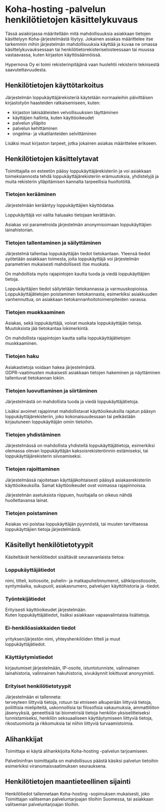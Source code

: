 # Koha-hosting -palvelun henkilötietojen käsittelykuvaus

Tässä asiakirjassa määritellään mitä mahdollisuuksia asiakkaan tietojen käsittelyyn Koha-järjestelmästä löytyy. Jokainen asiakas määrittelee itse tarkemmin mihin järjestelmän mahdollisuuksia käyttää ja kuvaa ne omassa käsittelykuvauksessaan tai henkilötietorekisteriselosteessaan tai muussa vastaavassa, kuten kirjaston käyttösäännöissä.

Hypernova Oy ei toimi rekisterinpitäjänä vaan huolehtii rekisterin teknisestä saavutettavuudesta.

## Henkilötietojen käyttötarkoitus

Järjestelmän loppukäyttäjärekisteriä käytetään normaaleihin päivittäisen kirjastotyön haasteiden ratkaisemiseen, kuten:

* kirjaston lakisääteisten velvollisuuksien täyttäminen
* käyttäjien hallinta, kuten käyttöoikeudet
* palvelun ylläpito
* palvelun kehittäminen
* ongelma- ja vikatilanteiden selvittäminen

Lisäksi muut kirjaston tarpeet, jotka jokainen asiakas määrittelee erikseen.

## Henkilötietojen käsittelytavat

Toimittajalla on esteetön pääsy loppukäyttäjärekisteriin ja voi asiakkaan toimeksiannosta tehdä loppukäyttäjärekisteriin erämuutoksia, yhdistelyjä ja muita rekisterin ylläpitämisen kannalta tarpeellisia huoltotöitä.

### Tietojen kerääminen

Järjestelmään kerääntyy loppukäyttäjien käyttödataa.

Loppukäyttäjä voi valita haluaako tietojaan kerättävän.

Asiakas voi parametroida järjestelmän anonymisoimaan loppukäyttäjien lainahistorian.

### Tietojen tallentaminen ja säilyttäminen

Järjestelmä tallentaa loppukäyttäjän tiedot tietokantaan. Yleensä tiedot syötetään asiakkaan toimesta, joita loppukäyttäjä voi järjestelmän parametrien mukaisesti mahdollisesti itse muokata.

On mahdollista myös rajapintojen kautta tuoda ja viedä loppukäyttäjien tietoja.

Loppukäyttäjien tiedot säilytetään tietokannassa ja varmuuskopioissa.  
Loppukäyttäjätietojen poistaminen tietokannasta, esimerkiksi asiakkuuden vanhennuttua, on asiakkaan tietokannanhoitotoimenpiteiden varassa.

### Tietojen muokkaaminen

Asiakas, sekä loppukäyttäjä, voivat muokata loppukäyttäjän tietoja. Muutoksista jää tietokantaa lokimerkintä.

On mahdollista rajapintojen kautta sallia loppukäyttäjätietojen muokkaaminen.

### Tietojen haku

Asiakastietoja voidaan hakea järjestelmästä.  
GDPR-vaatimusten mukaisesti asiakkaan tietojen hakeminen ja näyttäminen tallentuvat tietokannan lokiin.

### Tietojen luovuttaminen ja siirtäminen

Järjestelmästä on mahdollista tuoda ja viedä loppukäyttäjätietoja.

Lisäksi avoimet rajapinnat mahdollistavat käyttöoikeuksilla rajatun pääsyn loppukäyttäjärekisteriin, joko kokonaisuudessaan tai pelkästään kirjautuneen loppukäyttäjän omiin tietoihin.

### Tietojen yhdistäminen

Järjestelmässä on mahdollista yhdistellä loppukäyttäjätietoja, esimerkiksi olemassa olevan loppukäyttäjän kaksoisrekisteröinnin estämiseksi, tai loppukäyttäjärekisterin siivoamiseksi.

### Tietojen rajoittaminen

Järjestelmässä rajoitetaan käyttäjäkohtaisesti pääsyä asiakasrekisteriin käyttöoikeuksilla. Samat käyttöoikeudet ovat voimassa rajapinnoissa.

Järjestelmän asetuksista riippuen, huoltajalla on oikeus nähdä huollettavansa lainat.

### Tietojen poistaminen

Asiakas voi poistaa loppukäyttäjän pyynnöstä, tai muuten tarvittaessa loppukäyttäjien tietoja järjestelmästä.

## Käsitellyt henkilötietotyypit

Käsiteltävät henkilötiedot sisältävät seuraavanlaista tietoa:

### Loppukäyttäjätiedot

nimi, titteli, kotiosoite, puhelin- ja matkapuhelinnumerot, sähköpostiosoite, syntymäaika, sukupuoli, asiakasnumero, palvelujen käyttöhistoria ja -tiedot.

### Työntekijätiedot

Erityisesti käyttöoikeudet järjestelmään.  
Kuten loppukäyttäjätiedot, lisäksi asiakkaan vapaavalintaisia lisätietoja.

### Ei-henkilöasiakkaiden tiedot

yrityksen/järjestön nimi, yhteyshenkilöiden titteli ja muut loppukäyttäjätiedot.

### Käyttäytymistiedot

kirjautumiset järjestelmään, IP-osoite, istuntotunniste, valinnainen lainahistoria, valinnainen hakuhistoria, sivukäynnit lokittuvat anonyymisti.

### Erityiset henkilötietotyypit

Järjestelmään ei tallenneta:  
terveyteen liittyviä tietoja, rotuun tai etniseen alkuperään liittyviä tietoja, poliittisia mielipiteitä, uskonnollisia tai filosofisia vakaumuksia, ammattiliiton jäsenyyksiä, geneettisiä tai biometrisiä tietoja henkilön yksiselitteiseksi tunnistamiseksi, henkilön seksuaaliseen käyttäytymiseen liittyviä tietoja, rikostuomioita ja rikkomuksia tai niihin liittyviä turvaamistoimia.

## Alihankkijat

Toimittaja ei käytä alihankkijoita Koha-hosting -palvelun tarjoamiseen.

Palvelininfran toimittajalla on mahdollisuus päästä käsiksi palvelun tietoihin esimerkiksi viranomaisvaatimuksen seurauksena.

## Henkilötietojen maantieteellinen sijainti

Henkilötiedot tallennetaan Koha-hosting -sopimuksen mukaisesti, joko Toimittajan valitseman palveluntarjoajan tiloihin Suomessa, tai asiakkaan valitseman palveluntarjoajan tiloihin.

